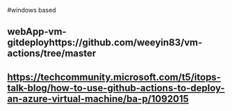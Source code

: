 #windows based 

## webApp-vm-gitdeployhttps://github.com/weeyin83/vm-actions/tree/master

## https://techcommunity.microsoft.com/t5/itops-talk-blog/how-to-use-github-actions-to-deploy-an-azure-virtual-machine/ba-p/1092015
